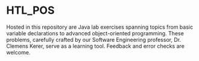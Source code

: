 # HTL_POS
Hosted in this repository are Java lab exercises spanning topics from basic variable declarations to advanced object-oriented programming. These problems, carefully crafted by our Software Engineering professor, Dr. Clemens Kerer, serve as a learning tool. Feedback and error checks are welcome.
